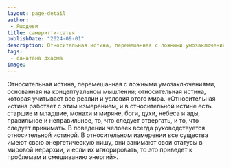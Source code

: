 ```yaml
---
layout: page-detail
author:
 - Яшодеви
title: самвритти-сатья
publishDate: "2024-09-01"
description: Относительная истина, перемешанная с ложными умозаключениями, основанная на концептуальном мышлении; относительная истина, которая учитывает все реалии и условия этого мира.
tags:
 - санатана дхарма
image: 
---
```


Относительная истина, перемешанная с ложными умозаключениями, основанная на концептуальном мышлении; относительная истина, которая учитывает все реалии и условия этого мира.
 «Относительная истина работает с этим измерением, и в относительной истине есть старшие и младшие, монахи и миряне, боги, духи, небеса и ады, правильное и неправильное, то, что следует отвергать, и то, что следует принимать. В поведении человек всегда руководствуется относительной истиной. В относительном измерении все существа имеют свою энергетическую нишу, они занимают свои статусы в мировой иерархии, и если их игнорировать, то это приведет к проблемам и смешиванию энергий».

